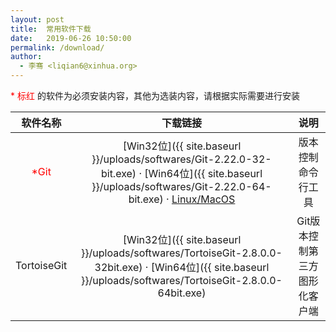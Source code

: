 ```yaml
---
layout: post
title:  常用软件下载
date:   2019-06-26 10:50:00
permalink: /download/
author: 
  - 李骞 <liqian6@xinhua.org>
---
```


<p><font color="red">* 标红</font> 的软件为必须安装内容，其他为选装内容，请根据实际需要进行安装</p>

|软件名称|下载链接|说明|
|:---:|:---:|:---:|
|<font color="red">*Git</font>|[Win32位]({{ site.baseurl }}/uploads/softwares/Git-2.22.0-32-bit.exe) &middot; [Win64位]({{ site.baseurl }}/uploads/softwares/Git-2.22.0-64-bit.exe) &middot; [Linux/MacOS](/handbook/git-handbook.html#linux)|版本控制命令行工具|
|TortoiseGit|[Win32位]({{ site.baseurl }}/uploads/softwares/TortoiseGit-2.8.0.0-32bit.exe) &middot; [Win64位]({{ site.baseurl }}/uploads/softwares/TortoiseGit-2.8.0.0-64bit.exe)|Git版本控制第三方图形化客户端|